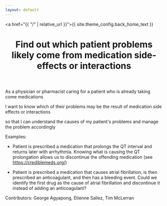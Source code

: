 ```yaml
---
layout: default
---
```


<a href="{{ "/" | relative_url }}">{{ site.theme_config.back_home_text }}</a>

<header>
  <h1>Find out which patient problems likely come from medication side-effects or interactions
</h1>
</header>

As a physician or pharmacist caring for a patient who is already taking come medications

I want to know which of their problems may be the result of medication side effects or interactions

so that I can understand the causes of my patient's problems and manage the problem accordingly

Examples:

- Patient is prescribed a medication that prolongs the QT interval and returns later with arrhythmia. Knowing what is causing the QT prolongation allows us to discontinue the offending medication (see https://crediblemeds.org/)

- Patient is prescribed a medication that causes atrial fibrillation, is then prescribed an anticoagulant, and then has a bleeding event. Could we identify the first drug as the cause of atrial fibrillation and discontinue it instead of adding an anticoagulant?

Contributors: George Agyapong, Etienne Saliez, Tim McLerran